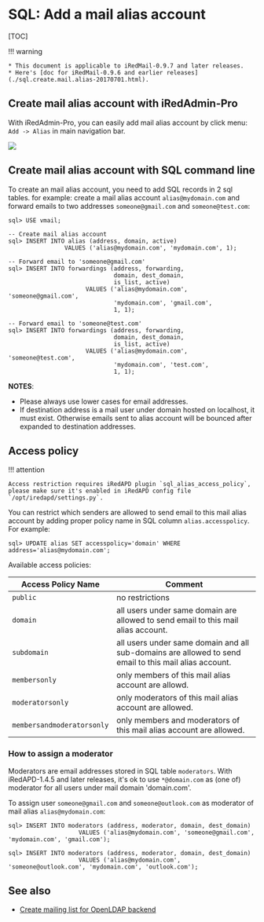 # SQL: Add a mail alias account

[TOC]

!!! warning

    * This document is applicable to iRedMail-0.9.7 and later releases.
    * Here's [doc for iRedMail-0.9.6 and earlier releases](./sql.create.mail.alias-20170701.html).

## Create mail alias account with iRedAdmin-Pro

With iRedAdmin-Pro, you can easily add mail alias account by click menu:
`Add -> Alias` in main navigation bar.

![](./images/iredadmin/maillist_create.png)

## Create mail alias account with SQL command line

To create an mail alias account, you need to add SQL records in 2 sql tables.
for example: create a mail alias account `alias@mydomain.com` and forward emails
to two addresses `someone@gmail.com` and `someone@test.com`:

```mysql
sql> USE vmail;

-- Create mail alias account
sql> INSERT INTO alias (address, domain, active)
                VALUES ('alias@mydomain.com', 'mydomain.com', 1);

-- Forward email to 'someone@gmail.com'
sql> INSERT INTO forwardings (address, forwarding,
                              domain, dest_domain,
                              is_list, active)
                      VALUES ('alias@mydomain.com', 'someone@gmail.com',
                              'mydomain.com', 'gmail.com',
                              1, 1);

-- Forward email to 'someone@test.com'
sql> INSERT INTO forwardings (address, forwarding,
                              domain, dest_domain,
                              is_list, active)
                      VALUES ('alias@mydomain.com', 'someone@test.com',
                              'mydomain.com', 'test.com',
                              1, 1);
```

__NOTES__:

* Please always use lower cases for email addresses.
* If destination address is a mail user under domain hosted on localhost,
  it must exist. Otherwise emails sent to alias account will be bounced after
  expanded to destination addresses.

## Access policy

!!! attention

    Access restriction requires iRedAPD plugin `sql_alias_access_policy`,
    please make sure it's enabled in iRedAPD config file
    `/opt/iredapd/settings.py`.

You can restrict which senders are allowed to send email to this mail alias
account by adding proper policy name in SQL column `alias.accesspolicy`.
For example:

```
sql> UPDATE alias SET accesspolicy='domain' WHERE address='alias@mydomain.com';
```

Available access policies:

Access Policy Name | Comment
--- |---
`public` | no restrictions
`domain` | all users under same domain are allowed to send email to this mail alias account.
`subdomain` | all users under same domain and all sub-domains are allowed to send email to this mail alias account.
`membersonly` | only members of this mail alias account are allowd.
`moderatorsonly` | only moderators of this mail alias account are allowed.
`membersandmoderatorsonly` | only members and moderators of this mail alias account are allowed.

### How to assign a moderator

Moderators are email addresses stored in SQL table `moderators`. With
iRedAPD-1.4.5 and later releases, it's ok to use `*@domain.com` as (one of)
moderator for all users under mail domain 'domain.com'.

To assign user `someone@gmail.com` and `someone@outlook.com` as moderator of
mail alias `alias@mydomain.com`:

```
sql> INSERT INTO moderators (address, moderator, domain, dest_domain)
                    VALUES ('alias@mydomain.com', 'someone@gmail.com', 'mydomain.com', 'gmail.com');

sql> INSERT INTO moderators (address, moderator, domain, dest_domain)
                    VALUES ('alias@mydomain.com', 'someone@outlook.com', 'mydomain.com', 'outlook.com');
```

## See also

* [Create mailing list for OpenLDAP backend](./ldap.add.mail.list.html)

